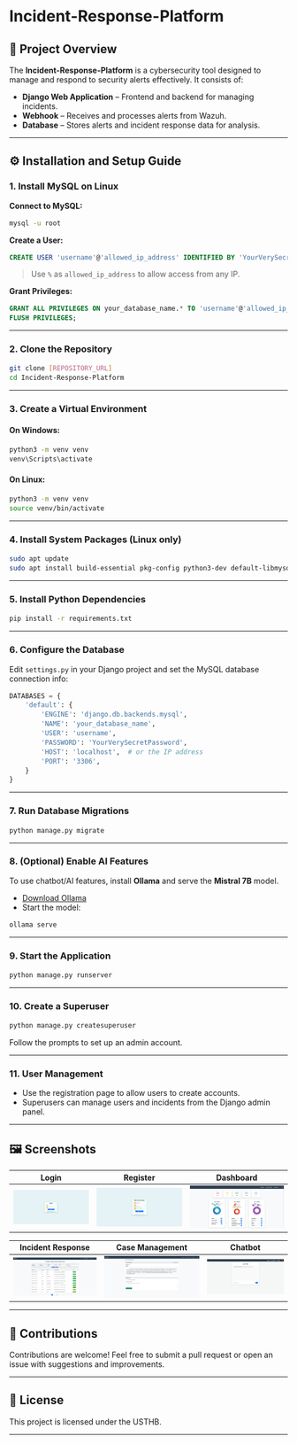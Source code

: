 
# Incident-Response-Platform

## 🚨 Project Overview

The **Incident-Response-Platform** is a cybersecurity tool designed to manage and respond to security alerts effectively. It consists of:

- **Django Web Application** – Frontend and backend for managing incidents.
- **Webhook** – Receives and processes alerts from Wazuh.
- **Database** – Stores alerts and incident response data for analysis.

---

## ⚙️ Installation and Setup Guide

### 1. Install MySQL on Linux

**Connect to MySQL:**
```bash
mysql -u root
```

**Create a User:**
```sql
CREATE USER 'username'@'allowed_ip_address' IDENTIFIED BY 'YourVerySecretPassword';
```

> Use `%` as `allowed_ip_address` to allow access from any IP.

**Grant Privileges:**
```sql
GRANT ALL PRIVILEGES ON your_database_name.* TO 'username'@'allowed_ip_address';
FLUSH PRIVILEGES;
```

---

### 2. Clone the Repository

```bash
git clone [REPOSITORY_URL]
cd Incident-Response-Platform
```

---

### 3. Create a Virtual Environment

#### On Windows:
```bash
python3 -m venv venv
venv\Scripts\activate
```

#### On Linux:
```bash
python3 -m venv venv
source venv/bin/activate
```

---

### 4. Install System Packages (Linux only)

```bash
sudo apt update
sudo apt install build-essential pkg-config python3-dev default-libmysqlclient-dev
```

---

### 5. Install Python Dependencies

```bash
pip install -r requirements.txt
```

---

### 6. Configure the Database

Edit `settings.py` in your Django project and set the MySQL database connection info:

```python
DATABASES = {
    'default': {
        'ENGINE': 'django.db.backends.mysql',
        'NAME': 'your_database_name',
        'USER': 'username',
        'PASSWORD': 'YourVerySecretPassword',
        'HOST': 'localhost',  # or the IP address
        'PORT': '3306',
    }
}
```

---

### 7. Run Database Migrations

```bash
python manage.py migrate
```

---

### 8. (Optional) Enable AI Features

To use chatbot/AI features, install **Ollama** and serve the **Mistral 7B** model.

- [Download Ollama](https://ollama.ai)
- Start the model:

```bash
ollama serve
```

---

### 9. Start the Application

```bash
python manage.py runserver
```

---

### 10. Create a Superuser

```bash
python manage.py createsuperuser
```

Follow the prompts to set up an admin account.

---

### 11. User Management

- Use the registration page to allow users to create accounts.
- Superusers can manage users and incidents from the Django admin panel.

---

## 🖼️ Screenshots

| Login | Register | Dashboard |
|-------|----------|-----------|
| ![Login](images/cap1_login.png) | ![Register](images/cap2_register.png) | ![Dashboard](images/cap3_Dashboard.png) |

| Incident Response | Case Management | Chatbot |
|-------------------|------------------|---------|
| ![Incident Response](images/cap4_incident_Response.png) | ![Case](images/cap5_case.png) | ![Chatbot](images/cap6_chatbot.png) |

---

## 🤝 Contributions

Contributions are welcome! Feel free to submit a pull request or open an issue with suggestions and improvements.

---

## 📄 License

This project is licensed under the USTHB.

---
